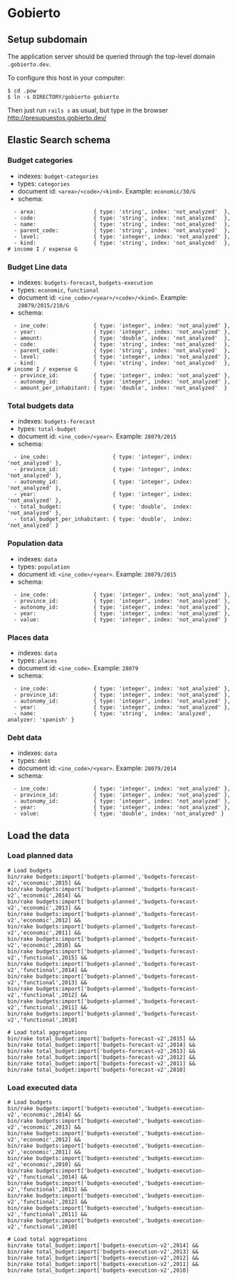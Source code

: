 # Gobierto

## Setup subdomain

The application server should be queried through the top-level domain `.gobierto.dev`.

To configure this host in your computer:

```
$ cd .pow
$ ln -s DIRECTORY/gobierto gobierto
```

Then just run `rails s` as usual, but type in the browser http://presupuestos.gobierto.dev/

## Elastic Search schema

### Budget categories

- indexes: `budget-categories`
- types: `categories`
- document id: `<area>/<code>/<kind>`. Example: `economic/30/G`
- schema:

```
  - area:                  { type: 'string', index: 'not_analyzed'  },
  - code:                  { type: 'string', index: 'not_analyzed'  },
  - name:                  { type: 'string', index: 'not_analyzed'  },
  - parent_code:           { type: 'string', index: 'not_analyzed'  },
  - level:                 { type: 'integer', index: 'not_analyzed' },
  - kind:                  { type: 'string', index: 'not_analyzed'  }, # income I / expense G
```

### Budget Line data

- indexes: `budgets-forecast`, `budgets-execution`
- types: `economic`, `functional`
- document id: `<ine_code>/<year>/<code>/<kind>`. Example: `28079/2015/210/G`
- schema:

```
  - ine_code:              { type: 'integer', index: 'not_analyzed' },
  - year:                  { type: 'integer', index: 'not_analyzed' },
  - amount:                { type: 'double', index: 'not_analyzed'  },
  - code:                  { type: 'string', index: 'not_analyzed'  },
  - parent_code:           { type: 'string', index: 'not_analyzed'  },
  - level:                 { type: 'integer', index: 'not_analyzed' },
  - kind:                  { type: 'string', index: 'not_analyzed'  }, # income I / expense G
  - province_id:           { type: 'integer', index: 'not_analyzed' },
  - autonomy_id:           { type: 'integer', index: 'not_analyzed' },
  - amount_per_inhabitant: { type: 'double', index: 'not_analyzed'  }
```

### Total budgets data

- indexes: `budgets-forecast`
- types: `total-budget`
- document id: `<ine_code>/<year>`. Example: `28079/2015`
- schema:

```
  - ine_code:                    { type: 'integer', index: 'not_analyzed' },
  - province_id:                 { type: 'integer', index: 'not_analyzed' },
  - autonomy_id:                 { type: 'integer', index: 'not_analyzed' },
  - year:                        { type: 'integer', index: 'not_analyzed' },
  - total_budget:                { type: 'double',  index: 'not_analyzed' },
  - total_budget_per_inhabitant: { type: 'double',  index: 'not_analyzed' }
```

### Population data

- indexes: `data`
- types: `population`
- document id: `<ine_code>/<year>`. Example: `28079/2015`
- schema:

```
  - ine_code:              { type: 'integer', index: 'not_analyzed' },
  - province_id:           { type: 'integer', index: 'not_analyzed' },
  - autonomy_id:           { type: 'integer', index: 'not_analyzed' },
  - year:                  { type: 'integer', index: 'not_analyzed' },
  - value:                 { type: 'integer', index: 'not_analyzed' }
```

### Places data

- indexes: `data`
- types: `places`
- document id: `<ine_code>`. Example: `28079`
- schema:

```
  - ine_code:              { type: 'integer', index: 'not_analyzed' },
  - province_id:           { type: 'integer', index: 'not_analyzed' },
  - autonomy_id:           { type: 'integer', index: 'not_analyzed' },
  - year:                  { type: 'integer', index: 'not_analyzed' },
  - name:                  { type: 'string',  index: 'analyzed', analyzer: 'spanish' }
```

### Debt data

- indexes: `data`
- types: `debt`
- document id: `<ine_code>/<year>`. Example: `28079/2014`
- schema:

```
  - ine_code:              { type: 'integer', index: 'not_analyzed' },
  - province_id:           { type: 'integer', index: 'not_analyzed' },
  - autonomy_id:           { type: 'integer', index: 'not_analyzed' },
  - year:                  { type: 'integer', index: 'not_analyzed' },
  - value:                 { type: 'double', index: 'not_analyzed' }
```


## Load the data


### Load planned data

```
# Load budgets
bin/rake budgets:import['budgets-planned','budgets-forecast-v2','economic',2015] && 
bin/rake budgets:import['budgets-planned','budgets-forecast-v2','economic',2014] &&
bin/rake budgets:import['budgets-planned','budgets-forecast-v2','economic',2013] &&
bin/rake budgets:import['budgets-planned','budgets-forecast-v2','economic',2012] &&
bin/rake budgets:import['budgets-planned','budgets-forecast-v2','economic',2011] &&
bin/rake budgets:import['budgets-planned','budgets-forecast-v2','economic',2010] &&
bin/rake budgets:import['budgets-planned','budgets-forecast-v2','functional',2015] && 
bin/rake budgets:import['budgets-planned','budgets-forecast-v2','functional',2014] &&
bin/rake budgets:import['budgets-planned','budgets-forecast-v2','functional',2013] &&
bin/rake budgets:import['budgets-planned','budgets-forecast-v2','functional',2012] &&
bin/rake budgets:import['budgets-planned','budgets-forecast-v2','functional',2011] &&
bin/rake budgets:import['budgets-planned','budgets-forecast-v2','functional',2010]

# Load total aggregations
bin/rake total_budget:import['budgets-forecast-v2',2015] && 
bin/rake total_budget:import['budgets-forecast-v2',2014] &&
bin/rake total_budget:import['budgets-forecast-v2',2013] &&
bin/rake total_budget:import['budgets-forecast-v2',2012] &&
bin/rake total_budget:import['budgets-forecast-v2',2011] &&
bin/rake total_budget:import['budgets-forecast-v2',2010]
```

### Load executed data

```
# Load budgets
bin/rake budgets:import['budgets-executed','budgets-execution-v2','economic',2014] &&
bin/rake budgets:import['budgets-executed','budgets-execution-v2','economic',2013] &&
bin/rake budgets:import['budgets-executed','budgets-execution-v2','economic',2012] &&
bin/rake budgets:import['budgets-executed','budgets-execution-v2','economic',2011] &&
bin/rake budgets:import['budgets-executed','budgets-execution-v2','economic',2010] &&
bin/rake budgets:import['budgets-executed','budgets-execution-v2','functional',2014] &&
bin/rake budgets:import['budgets-executed','budgets-execution-v2','functional',2013] &&
bin/rake budgets:import['budgets-executed','budgets-execution-v2','functional',2012] &&
bin/rake budgets:import['budgets-executed','budgets-execution-v2','functional',2011] &&
bin/rake budgets:import['budgets-executed','budgets-execution-v2','functional',2010]

# Load total aggregations
bin/rake total_budget:import['budgets-execution-v2',2014] &&
bin/rake total_budget:import['budgets-execution-v2',2013] &&
bin/rake total_budget:import['budgets-execution-v2',2012] &&
bin/rake total_budget:import['budgets-execution-v2',2011] &&
bin/rake total_budget:import['budgets-execution-v2',2010]
```
